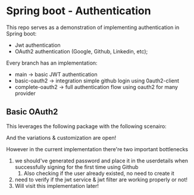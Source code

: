 # Spring boot - Authentication

This repo serves as a demonstration of implementing authentication in Spring boot:
- Jwt authentication
- OAuth2 authentication (Google, Github, Linkedin, etc);

Every branch has an implementation:
- main -> basic JWT authentication
- basic-oauth2 -> integration simple github login using 0auth2-client
- complete-oauth2 -> full authentication flow using oauth2 for many provider

## Basic OAuth2

This leverages the following package with the following scenairo:


And the variations & customization are open!


However in the current implementation there're two important bottlenecks

1. we should've generated password and place it in the userdetails when successfully signing for the first time using Github
   1. Also checking if the user already existed, no need to create it
2. need to verify if the jwt service & jwt filter are working properly or not!
3. Will visit this implementation later!
